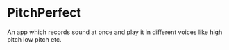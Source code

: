 # PitchPerfect
An app which records sound at once and play it in different voices like high pitch low pitch etc.
